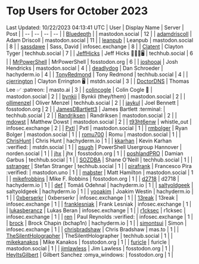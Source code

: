 # Top Users for October 2023
Last Updated: 10/22/2023 04:13:41 UTC
| User | Display Name | Server | Post |
| -- | -- | -- | -- |
| [Bluedepth](https://mastodon.social/@Bluedepth) |  | mastodon.social | 12 |
| [adamdriscoll](https://mastodon.social/@adamdriscoll) | Adam Driscoll | mastodon.social | 11 |
| [leanpub](https://mastodon.social/@leanpub) | Leanpub | mastodon.social | 8 |
| [sassdawe](https://infosec.exchange/@sassdawe) | Sass, David | infosec.exchange | 8 |
| [Clatent](https://techhub.social/@Clatent) | Clayton Tyger | techhub.social | 7 |
| [JeffHicks](https://techhub.social/@JeffHicks) | Jeff Hicks 🐶🎼🍷🖥️ | techhub.social | 6 |
| [MrPowerShell](https://fosstodon.org/@MrPowerShell) | MrPowerShell | fosstodon.org | 6 |
| [joshooaj](https://mastodon.social/@joshooaj) | Josh Hendricks | mastodon.social | 4 |
| [deadlydog](https://hachyderm.io/@deadlydog) | Dan Schroeder | hachyderm.io | 4 |
| [TonyRedmond](https://techhub.social/@TonyRedmond) | Tony Redmond | techhub.social | 4 |
| [cjerrington](https://mstdn.social/@cjerrington) | Clayton Errington 🖥️ | mstdn.social | 3 |
| [DoctorDNS](https://masto.ai/@DoctorDNS) | Thomas Lee ✅ :patreon: | masto.ai | 3 |
| [colincogle](https://mastodon.social/@colincogle) | Colin Cogle 🔵 | mastodon.social | 2 |
| [bynkii](https://mastodon.social/@bynkii) | Bynkii (they/them) | mastodon.social | 2 |
| [ollimenzel](https://techhub.social/@ollimenzel) | Oliver Menzel | techhub.social | 2 |
| [jaykul](https://fosstodon.org/@jaykul) | Joel Bennett | fosstodon.org | 2 |
| [JamesDBartlett3](https://techhub.social/@JamesDBartlett3) | James Bartlett :terminal: | techhub.social | 2 |
| [Randriksen](https://mastodon.social/@Randriksen) | Randriksen | mastodon.social | 2 |
| [mdowst](https://mastodon.social/@mdowst) | Matthew Dowst | mastodon.social | 2 |
| [t93ht6enw](https://infosec.exchange/@t93ht6enw) | whistle_out | infosec.exchange | 2 |
| [Pxtl](https://mastodon.social/@Pxtl) | Pxtl | mastodon.social | 1 |
| [rmbolger](https://mastodon.social/@rmbolger) | Ryan Bolger | mastodon.social | 1 |
| [romu700](https://mastodon.social/@romu700) | Romu | mastodon.social | 1 |
| [ChrisHunt](https://hachyderm.io/@ChrisHunt) | Chris Hunt | hachyderm.io | 1 |
| [kkarhan](https://mstdn.social/@kkarhan) | Kevin Karhan :verified: | mstdn.social | 1 |
| [psugh](https://norden.social/@psugh) | PowerShell Usergroup Hannover | norden.social | 1 |
| [jhx](https://fosstodon.org/@jhx) | jhx | fosstodon.org | 1 |
| [poshlandPRO](https://techhub.social/@poshlandPRO) | Damian Garbus | techhub.social | 1 |
| [SOZDBA](https://techhub.social/@SOZDBA) | Shane O'Neill | techhub.social | 1 |
| [sstranger](https://techhub.social/@sstranger) | Stefan Stranger | techhub.social | 1 |
| [pirafrank](https://mastodon.uno/@pirafrank) | Francesco Pira :verified: | mastodon.uno | 1 |
| [mabster](https://mastodon.social/@mabster) | Matt Hamilton | mastodon.social | 1 |
| [mikefrobbins](https://fosstodon.org/@mikefrobbins) | Mike F. Robbins | fosstodon.org | 1 |
| [d2718](https://hachyderm.io/@d2718) | d2718 | hachyderm.io | 1 |
| [def](https://hachyderm.io/@def) | Tomáš Odehnal | hachyderm.io | 1 |
| [saltyoldgeek](https://hachyderm.io/@saltyoldgeek) | saltyoldgeek | hachyderm.io | 1 |
| [yooakim](https://hachyderm.io/@yooakim) | Joakim Westin | hachyderm.io | 1 |
| [0xberserkr](https://infosec.exchange/@0xberserkr) | 0xberserkr | infosec.exchange | 1 |
| [13reak](https://infosec.exchange/@13reak) | 13reak | infosec.exchange | 1 |
| [franklesniak](https://infosec.exchange/@franklesniak) | Frank Lesniak | infosec.exchange | 1 |
| [lukasberancz](https://infosec.exchange/@lukasberancz) | Lukas Beran | infosec.exchange | 1 |
| [r1cksec](https://infosec.exchange/@r1cksec) | r1cksec | infosec.exchange | 1 |
| [ren](https://infosec.exchange/@ren) | Paul Reynolds :verified: | infosec.exchange | 1 |
| [brock](https://hachyderm.io/@brock) | Brock Chapin (bchap1n) | hachyderm.io | 1 |
| [simontsui](https://infosec.exchange/@simontsui) | Simon | infosec.exchange | 1 |
| [chrisbradshaw](https://mas.to/@chrisbradshaw) | Chris Bradshaw | mas.to | 1 |
| [TheSilentHolographer](https://techhub.social/@TheSilentHolographer) | TheSilentHolographer | techhub.social | 1 |
| [mikekanakos](https://fosstodon.org/@mikekanakos) | Mike Kanakos | fosstodon.org | 1 |
| [furicle](https://mastodon.social/@furicle) | furicle | mastodon.social | 1 |
| [jimlawless](https://fosstodon.org/@jimlawless) | Jim Lawless | fosstodon.org | 1 |
| [HeyItsGilbert](https://fosstodon.org/@HeyItsGilbert) | Gilbert Sanchez :omya_windows: | fosstodon.org | 1 |
